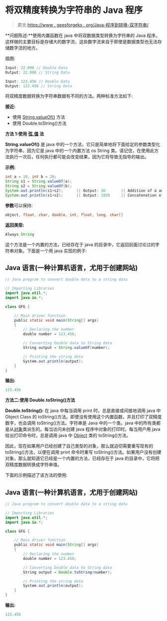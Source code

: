 # 将双精度转换为字符串的 Java 程序

> 原文:[https://www . geesforgeks . org/Java-程序到转换-双字符串/](https://www.geeksforgeeks.org/java-program-to-convert-double-to-string/)

**问题陈述:**使用内置函数在 java 中将双数据类型转换为字符串的 Java 程序。这样做的主要目标是存储大的数字流，这些数字流来自于即使是数据类型也无法存储数字流的地方。

插图:

```java
Input: 22.098 // Double Data
Output: 22.098 // String Data

Input: 123.456 // Double Data
Output: 123.456 // String Data
```

将双精度数据转换为字符串数据有不同的方法。两种标准方法如下:

**接近:**

*   使用 [String.valueOf()](https://www.geeksforgeeks.org/data-conversion-using-valueof-method-java/) 方法
*   使用 Double.toString()方法

**方法 1:使用** [**弦.值**](https://www.geeksforgeeks.org/data-conversion-using-valueof-method-java/) **法**

**String.valueOf()** 是 java 中的一个方法，它只是简单地将下面给定的参数类型化为字符串，因为它是 java 中的一个内置方法 os String 类。请记住，在使用此方法执行一次后，任何执行都可能会改变结果，因为它将导致无指导的输出。

**示例:**

```java
int a = 10, int b = 20;
String s1 = String.valueOf(a);
String s2 = String.valueOf(b);
System.out.println(s1+s2);      || Output: 30       || Addition of a and b via s1+s2
System.out.println(s1+s2);      || Output: 1020     || Concatenation of s1 & s2
```

**参数**可以保持:

```java
object, float, char, double, int, float, long, char[]
```

**返回类型:**

```java
Always String
```

这个方法是一个内置的方法，已经存在于 java 的目录中，它返回前面讨论过的字符串对象。下面是一个用 java 实现的例子:

## Java 语言(一种计算机语言，尤用于创建网站)

```java
// Java program to convert double data to a string data

// Importing Libraries
import java.util.*;
import java.io.*;

class GFG {

    // Main driver function
    public static void main(String[] args)
    {
        // Declaring the number
        double number = 123.456;

        // Converting Double data to String data
        String output = String.valueOf(number);

        // Printing the string data
        System.out.println(output);
    }
}
```

**输出:**

```java
123.456
```

**方法二:使用 Double.toString()方法**

**Double.toString():** 在 java 中每当调用 print 时，总是直接或间接地调用 java 中 Object Class 的 toString()方法。即使没有使用这个内置函数，并且打印了双精度数字，也会调用 toString()方法。字符串是 Java 中的一个类。java 中的所有类都是从[对象](https://www.geeksforgeeks.org/object-class-in-java/)类派生的。每当访问未创建 java 程序中对象的打印时。每当用户用 java 给出打印命令时，总是调用 java 中 [Object](https://www.geeksforgeeks.org/object-class-in-java/) 类的 toString()方法。

因此，现在如果用户已经创建了自己类型的对象，那么就迫切需要重写现有的 toString()方法，以便在调用 print 命令时重写 toString()方法。如果用户没有创建对象，那么就知道它已经是一个内置的方法，已经存在于 java 的目录中，它将把双精度数据转换成字符串值。

下面的示例描述了该方法的使用:

## Java 语言(一种计算机语言，尤用于创建网站)

```java
// Java program to convert double data to a string data

// Importing Libraries
import java.util.*;
import java.io.*;

class GFG {

    // Main driver function
    public static void main(String[] args)
    {
        // Declaring the number
        double number = 123.456;

        // Converting Double data to String data
        String output = Double.toString(number);

        // Printing the string data
        System.out.println(output);
    }
}
```

**输出:**

```java
123.456
```